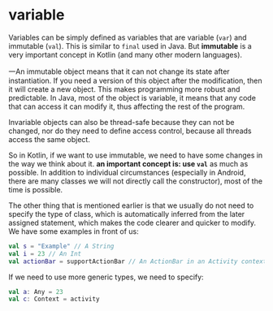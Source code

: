 # variable

Variables can be simply defined as variables that are variable (`var`) and immutable (`val`). This is similar to `final` used in Java. But __immutable__ is a very important concept in Kotlin (and many other modern languages).

一An immutable object means that it can not change its state after instantiation. If you need a version of this object after the modification, then it will create a new object. This makes programming more robust and predictable. In Java, most of the object is variable, it means that any code that can access it can modify it, thus affecting the rest of the program.

Invariable objects can also be thread-safe because they can not be changed, nor do they need to define access control, because all threads access the same object.

So in Kotlin, if we want to use immutable, we need to have some changes in the way we think about it. __an important concept is: use `val`__ as much as possible. In addition to individual circumstances (especially in Android, there are many classes we will not directly call the constructor), most of the time is possible.

The other thing that is mentioned earlier is that we usually do not need to specify the type of class, which is automatically inferred from the later assigned statement, which makes the code clearer and quicker to modify. We have some examples in front of us:


```kotlin
val s = "Example" // A String
val i = 23 // An Int
val actionBar = supportActionBar // An ActionBar in an Activity context
```

If we need to use more generic types, we need to specify:

```kotlin
val a: Any = 23
val c: Context = activity
```
